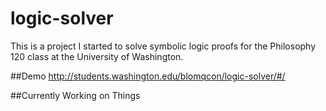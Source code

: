 # logic-solver
This is a project I started to solve symbolic logic proofs for the Philosophy 120 class at the University of Washington.

##Demo
http://students.washington.edu/blomqcon/logic-solver/#/

##Currently Working on
Things